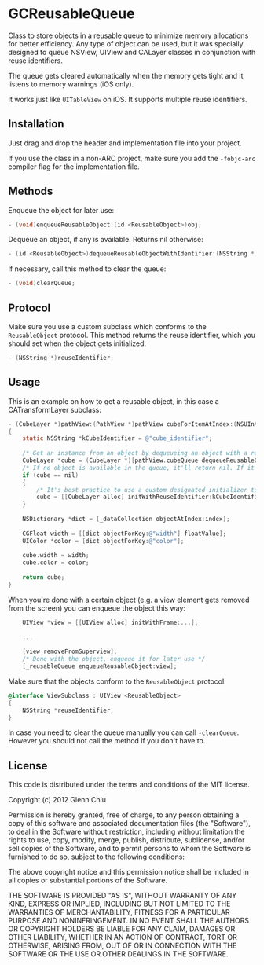 GCReusableQueue
===============

Class to store objects in a reusable queue to minimize memory allocations for better efficiency. Any type of object can be used, but it was specially designed to queue NSView, UIView and CALayer classes in conjunction with reuse identifiers.

The queue gets cleared automatically when the memory gets tight and it listens to memory warnings (iOS only).

It works just like `UITableView` on iOS. It supports multiple reuse identifiers.

Installation
------------

Just drag and drop the header and implementation file into your project.

If you use the class in a non-ARC project, make sure you add the `-fobjc-arc` compiler flag for the implementation file.

Methods
-------

Enqueue the object for later use:
```objectivec
- (void)enqueueReusableObject:(id <ReusableObject>)obj;
```
Dequeue an object, if any is available. Returns nil otherwise:
```objectivec
- (id <ReusableObject>)dequeueReusableObjectWithIdentifier:(NSString *)identifier;
```
If necessary, call this method to clear the queue:
```objectivec
- (void)clearQueue;
```
Protocol
--------

Make sure you use a custom subclass which conforms to the `ReusableObject` protocol. This method returns the reuse identifier, which you should set when the object gets initialized:
```objectivec
- (NSString *)reuseIdentifier;
```
Usage
-----

This is an example on how to get a reusable object, in this case a CATransformLayer subclass:
```objectivec
- (CubeLayer *)pathView:(PathView *)pathView cubeForItemAtIndex:(NSUInteger)index
{
    static NSString *kCubeIdentifier = @"cube_identifier";
    	
    /* Get an instance from an object by dequeueing an object with a reuse identifier from the queue, just like a UITableViewCell */
    CubeLayer *cube = (CubeLayer *)[pathView.cubeQueue dequeueReusableObjectWithIdentifier:kCubeIdentifier];
    /* If no object is available in the queue, it'll return nil. If it is nil, create a new instance */
    if (cube == nil)
    {
        /* It's best practice to use a custom designated initializer to store the reuse identifier */
		cube = [[CubeLayer alloc] initWithReuseIdentifier:kCubeIdentifier];
    }
    	
    NSDictionary *dict = [_dataCollection objectAtIndex:index];
    	
    CGFloat width = [[dict objectForKey:@"width"] floatValue];
    UIColor *color = [dict objectForKey:@"color"];
    	
    cube.width = width;
    cube.color = color;
    	
    return cube;
}
```
When you're done with a certain object (e.g. a view element gets removed from the screen) you can enqueue the object this way:
```objectivec
    UIView *view = [[UIView alloc] initWithFrame:...];
        
    ...
        
    [view removeFromSuperview];
    /* Done with the object, enqueue it for later use */
    [_reusableQueue enqueueReusableObject:view];
```
Make sure that the objects conform to the `ReusableObject` protocol:
```objectivec
@interface ViewSubclass : UIView <ReusableObject>  
{  
    NSString *reuseIdentifier;  
}
```
In case you need to clear the queue manually you can call `-clearQueue`. However you should not call the method if you don't have to.

License
-------

This code is distributed under the terms and conditions of the MIT license. 

Copyright (c) 2012 Glenn Chiu

Permission is hereby granted, free of charge, to any person obtaining a copy
of this software and associated documentation files (the "Software"), to deal
in the Software without restriction, including without limitation the rights
to use, copy, modify, merge, publish, distribute, sublicense, and/or sell
copies of the Software, and to permit persons to whom the Software is
furnished to do so, subject to the following conditions:

The above copyright notice and this permission notice shall be included in
all copies or substantial portions of the Software.

THE SOFTWARE IS PROVIDED "AS IS", WITHOUT WARRANTY OF ANY KIND, EXPRESS OR
IMPLIED, INCLUDING BUT NOT LIMITED TO THE WARRANTIES OF MERCHANTABILITY,
FITNESS FOR A PARTICULAR PURPOSE AND NONINFRINGEMENT. IN NO EVENT SHALL THE
AUTHORS OR COPYRIGHT HOLDERS BE LIABLE FOR ANY CLAIM, DAMAGES OR OTHER
LIABILITY, WHETHER IN AN ACTION OF CONTRACT, TORT OR OTHERWISE, ARISING FROM,
OUT OF OR IN CONNECTION WITH THE SOFTWARE OR THE USE OR OTHER DEALINGS IN
THE SOFTWARE.